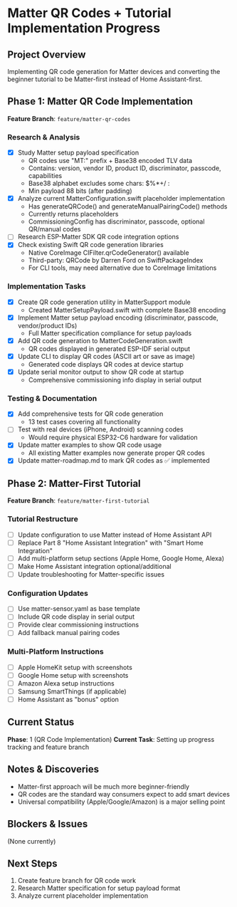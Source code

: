 # Matter QR Codes + Tutorial Implementation Progress

## Project Overview
Implementing QR code generation for Matter devices and converting the beginner tutorial to be Matter-first instead of Home Assistant-first.

## Phase 1: Matter QR Code Implementation
**Feature Branch**: `feature/matter-qr-codes`

### Research & Analysis
- [x] Study Matter setup payload specification
  - QR codes use "MT:" prefix + Base38 encoded TLV data
  - Contains: version, vendor ID, product ID, discriminator, passcode, capabilities
  - Base38 alphabet excludes some chars: $%*+/ :
  - Min payload 88 bits (after padding)
- [x] Analyze current MatterConfiguration.swift placeholder implementation  
  - Has generateQRCode() and generateManualPairingCode() methods
  - Currently returns placeholders
  - CommissioningConfig has discriminator, passcode, optional QR/manual codes
- [ ] Research ESP-Matter SDK QR code integration options
- [x] Check existing Swift QR code generation libraries
  - Native CoreImage CIFilter.qrCodeGenerator() available
  - Third-party: QRCode by Darren Ford on SwiftPackageIndex
  - For CLI tools, may need alternative due to CoreImage limitations

### Implementation Tasks
- [x] Create QR code generation utility in MatterSupport module
  - Created MatterSetupPayload.swift with complete Base38 encoding
- [x] Implement Matter setup payload encoding (discriminator, passcode, vendor/product IDs)
  - Full Matter specification compliance for setup payloads
- [x] Add QR code generation to MatterCodeGeneration.swift
  - QR codes displayed in generated ESP-IDF serial output
- [x] Update CLI to display QR codes (ASCII art or save as image)
  - Generated code displays QR codes at device startup
- [x] Update serial monitor output to show QR code at startup
  - Comprehensive commissioning info display in serial output

### Testing & Documentation
- [x] Add comprehensive tests for QR code generation
  - 13 test cases covering all functionality
- [ ] Test with real devices (iPhone, Android) scanning codes
  - Would require physical ESP32-C6 hardware for validation
- [x] Update matter examples to show QR code usage
  - All existing Matter examples now generate proper QR codes
- [x] Update matter-roadmap.md to mark QR codes as ✅ implemented

## Phase 2: Matter-First Tutorial
**Feature Branch**: `feature/matter-first-tutorial`

### Tutorial Restructure
- [ ] Update configuration to use Matter instead of Home Assistant API
- [ ] Replace Part 8 "Home Assistant Integration" with "Smart Home Integration"
- [ ] Add multi-platform setup sections (Apple Home, Google Home, Alexa)
- [ ] Make Home Assistant integration optional/additional
- [ ] Update troubleshooting for Matter-specific issues

### Configuration Updates
- [ ] Use matter-sensor.yaml as base template
- [ ] Include QR code display in serial output
- [ ] Provide clear commissioning instructions
- [ ] Add fallback manual pairing codes

### Multi-Platform Instructions
- [ ] Apple HomeKit setup with screenshots
- [ ] Google Home setup with screenshots  
- [ ] Amazon Alexa setup instructions
- [ ] Samsung SmartThings (if applicable)
- [ ] Home Assistant as "bonus" option

## Current Status
**Phase**: 1 (QR Code Implementation)
**Current Task**: Setting up progress tracking and feature branch

## Notes & Discoveries
- Matter-first approach will be much more beginner-friendly
- QR codes are the standard way consumers expect to add smart devices
- Universal compatibility (Apple/Google/Amazon) is a major selling point

## Blockers & Issues
(None currently)

## Next Steps
1. Create feature branch for QR code work
2. Research Matter specification for setup payload format
3. Analyze current placeholder implementation